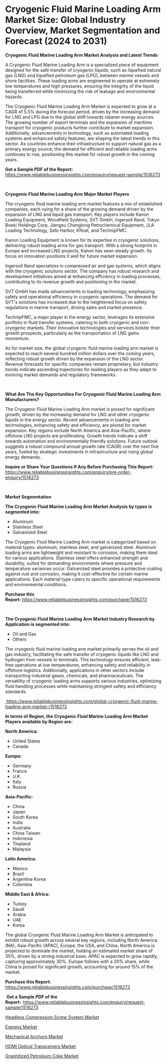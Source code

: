 <p><h1>Cryogenic Fluid Marine Loading Arm Market Size: Global Industry Overview, Market Segmentation and Forecast (2024 to 2031)</h1></p><p><strong>Cryogenic Fluid Marine Loading Arm Market Analysis and Latest Trends</strong></p>
<p><p>A Cryogenic Fluid Marine Loading Arm is a specialized piece of equipment designed for the safe transfer of cryogenic liquids, such as liquefied natural gas (LNG) and liquefied petroleum gas (LPG), between marine vessels and shore facilities. These loading arms are engineered to operate at extremely low temperatures and high pressures, ensuring the integrity of the liquid being transferred while minimizing the risk of leakage and environmental hazards.</p><p>The Cryogenic Fluid Marine Loading Arm Market is expected to grow at a CAGR of 5.5% during the forecast period, driven by the increasing demand for LNG and LPG due to the global shift towards cleaner energy sources. The growing number of export terminals and the expansion of maritime transport for cryogenic products further contribute to market expansion. Additionally, advancements in technology, such as automated loading systems and enhanced safety features, are shaping the latest trends in this sector. As countries enhance their infrastructure to support natural gas as a primary energy source, the demand for efficient and reliable loading arms continues to rise, positioning this market for robust growth in the coming years.</p></p>
<p><strong>Get a Sample PDF of the Report:&nbsp;</strong> <a href="https://www.reliablebusinessinsights.com/enquiry/request-sample/1516273?utm_campaign=1571&utm_medium=2&utm_source=Github&utm_content=ia&utm_term=27102024&utm_id=cryogenic-fluid-marine-loading-arm">https://www.reliablebusinessinsights.com/enquiry/request-sample/1516273</a></p>
<p>&nbsp;</p>
<p><strong>Cryogenic Fluid Marine Loading Arm Major Market Players</strong></p>
<p><p>The cryogenic fluid marine loading arm market features a mix of established companies, each vying for a share of the growing demand driven by the expansion of LNG and liquid gas transport. Key players include Kanon Loading Equipment, Woodfield Systems, SVT GmbH, Ingersoll Rand, Tokyo Boeki Holdings Corp, Jiangsu Changlong Petrochemical Equipment, JLA Loading Technology, Safe Harbor, Kfloat, and TechnipFMC.</p><p>Kanon Loading Equipment is known for its expertise in cryogenic solutions, delivering robust loading arms for gas transport. With a strong footprint in Europe and increased LNG projects, Kanon has seen steady growth. Its focus on innovation positions it well for future market expansion.</p><p>Ingersoll Rand specializes in compressed air and gas systems, which aligns with the cryogenic solutions sector. The company has robust research and development initiatives aimed at enhancing efficiency in loading processes, contributing to its revenue growth and positioning in the market.</p><p>SVT GmbH has made advancements in loading technology, emphasizing safety and operational efficiency in cryogenic operations. The demand for SVT's solutions has increased due to the heightened focus on safety regulations in marine transport, driving sales and market presence.</p><p>TechnipFMC, a major player in the energy sector, leverages its extensive portfolio in fluid transfer systems, catering to both cryogenic and non-cryogenic markets. Their innovative technologies and services bolster their growth prospects, particularly as the transportation of LNG gains momentum.</p><p>As for market size, the global cryogenic fluid marine loading arm market is expected to reach several hundred million dollars over the coming years, reflecting robust growth driven by the expansion of the LNG sector. Revenue forecasts for specific companies remain proprietary, but industry trends indicate ascending trajectories for leading players as they adapt to evolving market demands and regulatory frameworks.</p></p>
<p>&nbsp;</p>
<p><strong>What Are The Key Opportunities For Cryogenic Fluid Marine Loading Arm Manufacturers?</strong></p>
<p><p>The Cryogenic Fluid Marine Loading Arm market is poised for significant growth, driven by the increasing demand for LNG and other cryogenic liquids in the energy sector. Recent advancements in loading arm technologies, enhancing safety and efficiency, are pivotal for market expansion. Key regions include North America and Asia-Pacific, where offshore LNG projects are proliferating. Growth trends indicate a shift towards automation and environmentally friendly solutions. Future outlook suggests a robust compound annual growth rate (CAGR) over the next five years, fueled by strategic investments in infrastructure and rising global energy demands.</p></p>
<p><strong>Inquire or Share Your Questions If Any Before Purchasing This Report:</strong> <a href="https://www.reliablebusinessinsights.com/enquiry/pre-order-enquiry/1516273?utm_campaign=1571&utm_medium=2&utm_source=Github&utm_content=ia&utm_term=27102024&utm_id=cryogenic-fluid-marine-loading-arm">https://www.reliablebusinessinsights.com/enquiry/pre-order-enquiry/1516273</a></p>
<p>&nbsp;</p>
<p><strong>Market Segmentation</strong></p>
<p><strong>The Cryogenic Fluid Marine Loading Arm Market Analysis by types is segmented into:</strong></p>
<p><ul><li>Aluminum</li><li>Stainless Steel</li><li>Galvanized Steel</li></ul></p>
<p><p>The Cryogenic Fluid Marine Loading Arm market is categorized based on material types: aluminum, stainless steel, and galvanized steel. Aluminum loading arms are lightweight and resistant to corrosion, making them ideal for various applications. Stainless steel offers enhanced strength and durability, suited for demanding environments where pressure and temperature variances occur. Galvanized steel provides a protective coating against rust and corrosion, making it cost-effective for certain marine applications. Each material type caters to specific operational requirements and environmental conditions.</p></p>
<p><strong>Purchase this Report:&nbsp;</strong><a href="https://www.reliablebusinessinsights.com/purchase/1516273?utm_campaign=1571&utm_medium=2&utm_source=Github&utm_content=ia&utm_term=27102024&utm_id=cryogenic-fluid-marine-loading-arm">https://www.reliablebusinessinsights.com/purchase/1516273</a></p>
<p>&nbsp;</p>
<p><strong>The Cryogenic Fluid Marine Loading Arm Market Industry Research by Application is segmented into:</strong></p>
<p><ul><li>Oil and Gas</li><li>Others</li></ul></p>
<p><p>The cryogenic fluid marine loading arm market primarily serves the oil and gas industry, facilitating the safe transfer of cryogenic liquids like LNG and hydrogen from vessels to terminals. This technology ensures efficient, leak-free operations at low temperatures, enhancing safety and reliability in offshore logistics. Additionally, applications in other sectors include transporting industrial gases, chemicals, and pharmaceuticals. The versatility of cryogenic loading arms supports various industries, optimizing fluid handling processes while maintaining stringent safety and efficiency standards.</p></p>
<p><a href="https://www.reliablebusinessinsights.com/global-cryogenic-fluid-marine-loading-arm-market-r1516273?utm_campaign=1571&utm_medium=2&utm_source=Github&utm_content=ia&utm_term=27102024&utm_id=cryogenic-fluid-marine-loading-arm">&nbsp;https://www.reliablebusinessinsights.com/global-cryogenic-fluid-marine-loading-arm-market-r1516273</a></p>
<p><strong>In terms of Region, the Cryogenic Fluid Marine Loading Arm Market Players available by Region are:</strong></p>
<p>
    <p> <strong> North America: </strong>
        <ul>
            <li>United States</li>
            <li>Canada</li>
        </ul>
        </p> 
    <p> <strong> Europe: </strong>
        <ul>
            <li>Germany</li>
            <li>France</li>
            <li>U.K.</li>
            <li>Italy</li>
            <li>Russia</li>
        </ul>
        </p> 
    <p> <strong> Asia-Pacific: </strong>
        <ul>
            <li>China</li>
            <li>Japan</li>
            <li>South Korea</li>
            <li>India</li>
            <li>Australia</li>
            <li>China Taiwan</li>
            <li>Indonesia</li>
            <li>Thailand</li>
            <li>Malaysia</li>
        </ul>
        </p> 
    <p> <strong> Latin America: </strong>
        <ul>
            <li>Mexico</li>
            <li>Brazil</li>
            <li>Argentina Korea</li>
            <li>Colombia</li>
        </ul>
        </p> 
    <p> <strong> Middle East & Africa: </strong>
        <ul>
            <li>Turkey</li>
            <li>Saudi</li>
            <li>Arabia</li>
            <li>UAE</li>
            <li>Korea</li>
        </ul>
    </p>
    </p>
<p><p>The global Cryogenic Fluid Marine Loading Arm Market is anticipated to exhibit robust growth across several key regions, including North America (NA), Asia-Pacific (APAC), Europe, the USA, and China. North America is projected to dominate the market, holding an estimated market share of 35%, driven by a strong industrial base. APAC is expected to grow rapidly, capturing approximately 30%. Europe follows with a 20% share, while China is poised for significant growth, accounting for around 15% of the market.</p></p>
<p><strong>Purchase this Report: </strong><a href="https://www.reliablebusinessinsights.com/purchase/1516273?utm_campaign=1571&utm_medium=2&utm_source=Github&utm_content=ia&utm_term=27102024&utm_id=cryogenic-fluid-marine-loading-arm">https://www.reliablebusinessinsights.com/purchase/1516273</a></p>
<p>&nbsp;<strong>Get a Sample PDF of the Report:&nbsp;&nbsp;</strong><a href="https://www.reliablebusinessinsights.com/enquiry/request-sample/1516273?utm_campaign=1571&utm_medium=2&utm_source=Github&utm_content=ia&utm_term=27102024&utm_id=cryogenic-fluid-marine-loading-arm">https://www.reliablebusinessinsights.com/enquiry/request-sample/1516273</a></p>
<p><strong></strong></p>
<p><p><a href="https://www.linkedin.com/pulse/headless-compression-screw-system-market-size-segmentation-vke6e?trk=public_post_embed_feed-article-content&utm_campaign=1571&utm_medium=2&utm_source=Github&utm_content=ia&utm_term=27102024&utm_id=cryogenic-fluid-marine-loading-arm">Headless Compression Screw System Market</a></p><p><a href="https://www.linkedin.com/pulse/express-market-size-share-analysis-growth-trends-forecasts-avlpe?trk=public_post_embed_feed-article-content&utm_campaign=1571&utm_medium=2&utm_source=Github&utm_content=ia&utm_term=27102024&utm_id=cryogenic-fluid-marine-loading-arm">Express Market</a></p><p><a href="https://www.linkedin.com/pulse/emerging-opportunities-challenges-global-mechanical-xxlhe?trk=public_post_embed_feed-article-content&utm_campaign=1571&utm_medium=2&utm_source=Github&utm_content=ia&utm_term=27102024&utm_id=cryogenic-fluid-marine-loading-arm">Mechanical Anchors Market</a></p><p><a href="https://www.linkedin.com/pulse/future-trends-global-hdmi-optical-transceivers-market-znole?trk=public_post_embed_feed-article-content&utm_campaign=1571&utm_medium=2&utm_source=Github&utm_content=ia&utm_term=27102024&utm_id=cryogenic-fluid-marine-loading-arm">HDMI Optical Transceivers Market</a></p><p><a href="https://www.linkedin.com/pulse/graphitized-petroleum-coke-market-analysis-product-segmentation-sqmye?trk=public_post_embed_feed-article-content&utm_campaign=1571&utm_medium=2&utm_source=Github&utm_content=ia&utm_term=27102024&utm_id=cryogenic-fluid-marine-loading-arm">Graphitized Petroleum Coke Market</a></p></p>